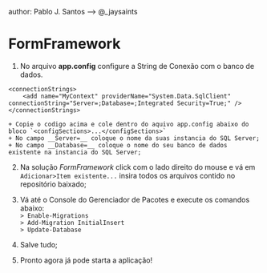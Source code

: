 author: Pablo J. Santos --> @_jaysaints

# FormFramework


1. No arquivo __app.config__ configure a String de Conexão com o banco de dados.  
````
<connectionStrings>
	<add name="MyContext" providerName="System.Data.SqlClient" connectionString="Server=;Database=;Integrated Security=True;" />
</connectionStrings>
````
	+ Copie o codigo acima e cole dentro do aquivo app.config abaixo do bloco `<configSections>...</configSections>` 
	+ No campo __Server=__ coloque o nome da suas instancia do SQL Server;  
	+ No campo __Database=__ coloque o nome do seu banco de dados existente na instancia do SQL Server;

2. Na solução _FormFramework_ click com o lado direito do mouse e vá em `Adicionar>Item existente...`  insira todos os arquivos contido no repositório baixado;

3. Vá até o Console do Gerenciador de Pacotes e execute os comandos abaixo:  
`> Enable-Migrations`  
`> Add-Migration InitialInsert`  
`> Update-Database`  

4. Salve tudo;

5. Pronto agora já pode starta a aplicação!